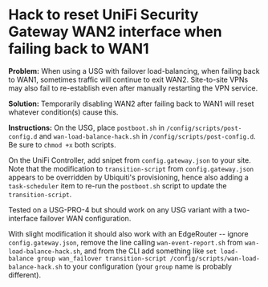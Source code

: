 # Hack to reset UniFi Security Gateway WAN2 interface when failing back to WAN1

**Problem:** When using a USG with failover load-balancing, when failing back to WAN1, sometimes traffic will continue to exit WAN2. Site-to-site VPNs may also fail to re-establish even after manually restarting the VPN service.

**Solution:** Temporarily disabling WAN2 after failing back to WAN1 will reset whatever condition(s) cause this.

**Instructions:** On the USG, place `postboot.sh` in `/config/scripts/post-config.d` and `wan-load-balance-hack.sh` in `/config/scripts/post-config.d`. Be sure to `chmod +x` both scripts.

On the UniFi Controller, add snipet from `config.gateway.json` to your site. Note that the modification to `transition-script` from `config.gateway.json` appears to be overridden by Ubiquiti's provisioning, hence also adding a `task-scheduler` item to re-run the `postboot.sh` script to update the `transition-script`.

Tested on a USG-PRO-4 but should work on any USG variant with a two-interface failover WAN configuration. 

With slight modification it should also work with an EdgeRouter -- ignore `config.gateway.json`, remove the line calling `wan-event-report.sh` from `wan-load-balance-hack.sh`, and from the CLI add something like `set load-balance group wan_failover transition-script /config/scripts/wan-load-balance-hack.sh` to your configuration (your `group` name is probably different).
